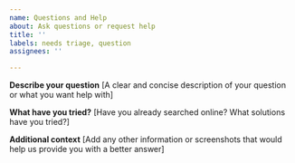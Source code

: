 ```yaml
---
name: Questions and Help
about: Ask questions or request help
title: ''
labels: needs triage, question
assignees: ''

---
```


**Describe your question**
[A clear and concise description of your question or what you want help with]

**What have you tried?**
[Have you already searched online? What solutions have you tried?]

**Additional context**
[Add any other information or screenshots that would help us provide you with a better answer]
